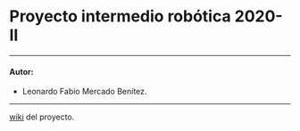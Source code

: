 # Proyecto intermedio robótica 2020-II
---
#### Autor:
- Leonardo Fabio Mercado Benítez.


---

[wiki](http://proyecto-intermedio-robotica.wikidot.com/) del proyecto.

